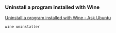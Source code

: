 ###  Uninstall a program installed with Wine


[Uninstall a program installed with Wine - Ask Ubuntu](https://askubuntu.com/questions/101064/uninstall-a-program-installed-with-wine "Uninstall a program installed with Wine - Ask Ubuntu")


 

```shell
wine uninstaller
```
